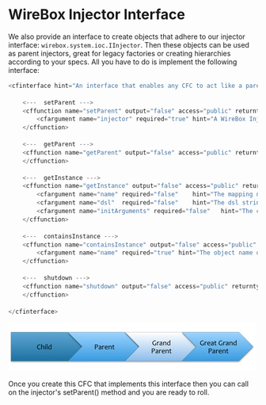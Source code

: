 # WireBox Injector Interface

We also provide an interface to create objects that adhere to our injector interface: `wirebox.system.ioc.IInjector`. Then these objects can be used as parent injectors, great for legacy factories or creating hierarchies according to your specs. All you have to do is implement the following interface:

```javascript
<cfinterface hint="An interface that enables any CFC to act like a parent injector within WireBox">

	<---  setParent --->
    <cffunction name="setParent" output="false" access="public" returntype="void" hint="Link a parent Injector with this injector">
    	<cfargument name="injector" required="true" hint="A WireBox Injector to assign as a parent to this Injector">
    </cffunction>

	<---  getParent --->
    <cffunction name="getParent" output="false" access="public" returntype="any" hint="Get a reference to the parent injector instance, else an empty simple string meaning nothing is set" >
    </cffunction>

	<---  getInstance --->
    <cffunction name="getInstance" output="false" access="public" returntype="any" hint="Locates, Creates, Injects and Configures an object model instance">
    	<cfargument name="name" required="false" 	hint="The mapping name or CFC instance path to try to build up"/>
		<cfargument name="dsl"	required="false" 	hint="The dsl string to use to retrieve the instance model object, mutually exclusive with 'name'"/>
		<cfargument name="initArguments" required="false" 	hint="The constructor structure of arguments to passthrough when initializing the instance"/>
	</cffunction>

	<---  containsInstance --->
    <cffunction name="containsInstance" output="false" access="public" returntype="any" hint="Checks if this injector can locate a model instance or not">
    	<cfargument name="name" required="true" hint="The object name or alias to search for if this container can locate it or has knowledge of it"/>
    </cffunction>

	<---  shutdown --->
    <cffunction name="shutdown" output="false" access="public" returntype="void" hint="Shutdown the injector gracefully by calling the shutdown events internally.">
    </cffunction>

</cfinterface>
```

<img src="../images/injectorInterface_hierarchies.jpg">

Once you create this CFC that implements this interface then you can call on the injector's setParent() method and you are ready to roll.
